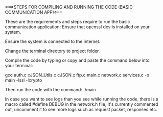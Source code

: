 ===>STEPS FOR COMPILING AND RUNNING THE CODE (BASIC COMMUNICATION APP)<===

These are the requirements and steps require to run the basic communication application:
Ensure that openssl dev is installed on your system.

Ensure the system is connected to the internet.

Change the terminal directory to project folder.

Compile the code by typing or copy and paste the command below into your terminal:

gcc auth.c cJSON_Utils.c cJSON.c ftp.c main.c network.c services.c -o main -lssl -lcrypto

Then run the code with the command: ./main

In case you want to see logs than you see while running the code, there is a
macro called #define DEBUG in the network.h file, it's currently commented out, uncomment it to see more logs such as 
request packet, responses etc.

